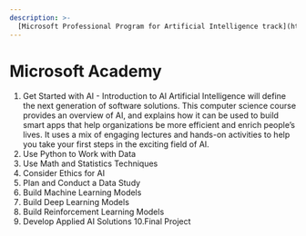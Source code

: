 ```yaml
---
description: >-
  [Microsoft Professional Program for Artificial Intelligence track](https://academy.microsoft.com/en-us/tracks/artificial-intelligence/)
---
```


# Microsoft Academy

1. Get Started with AI - Introduction to AI
  Artificial Intelligence will define the next generation of software solutions. This computer science course provides an overview of AI, and explains how it can be used to build smart apps that help organizations be more efficient and enrich people’s lives. It uses a mix of engaging lectures and hands-on activities to help you take your first steps in the exciting field of AI.
2. Use Python to Work with Data
3. Use Math and Statistics Techniques
4. Consider Ethics for AI
5. Plan and Conduct a Data Study
6. Build Machine Learning Models
7. Build Deep Learning Models
8. Build Reinforcement Learning Models
9. Develop Applied AI Solutions
10.Final Project
